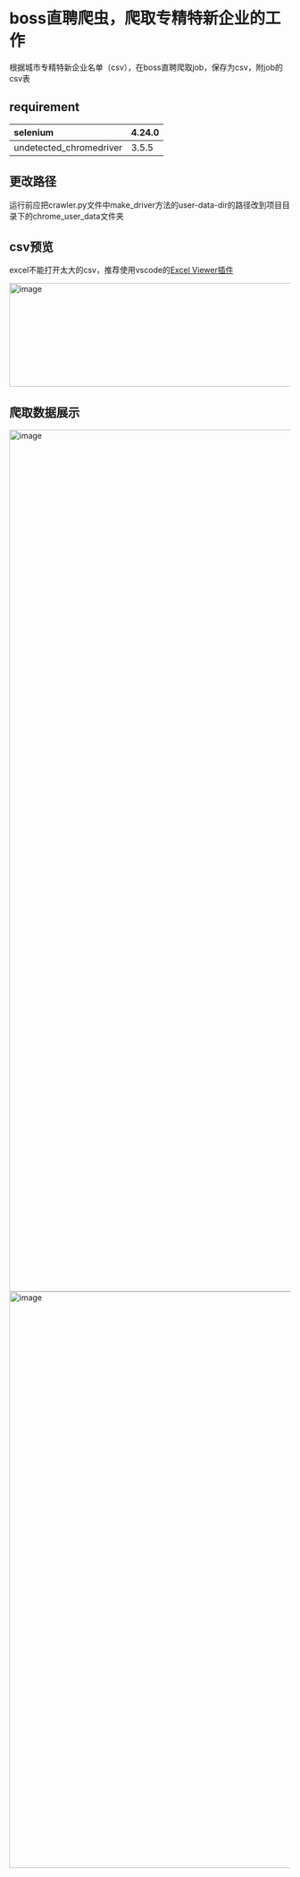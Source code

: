 # boss直聘爬虫，爬取专精特新企业的工作

根据城市专精特新企业名单（csv），在boss直聘爬取job，保存为csv，附job的csv表   

## requirement

| selenium                | 4.24.0 |
| :---------------------- | :----- |
| undetected_chromedriver | 3.5.5  |

## 更改路径

运行前应把crawler.py文件中make_driver方法的user-data-dir的路径改到项目目录下的chrome_user_data文件夹

## csv预览

excel不能打开太大的csv，推荐使用vscode的[Excel Viewer插件](https://marketplace.visualstudio.com/items?itemName=GrapeCity.gc-excelviewer)

<img width="967" height="185" alt="image" src="https://github.com/user-attachments/assets/d96eca85-5b8b-4da4-8f03-7ee9b3b2e684" />    



## 爬取数据展示

<img width="900" height="1540" alt="image" src="https://github.com/user-attachments/assets/ddb48cef-7bf5-490f-a7ee-1e5016effd6a" />


<img width="1562" height="1030" alt="image" src="https://github.com/user-attachments/assets/4f5f4ca4-c7bc-463d-8fcd-15f7bd4836c0" />
